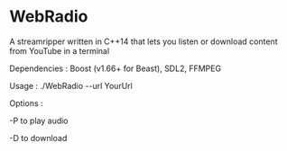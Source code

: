 # WebRadio

A streamripper written in C++14 that lets you listen or download content from YouTube in a terminal 

Dependencies : Boost (v1.66+ for Beast), SDL2, FFMPEG

Usage : ./WebRadio --url YourUrl

Options : 

-P to play audio

-D to download
